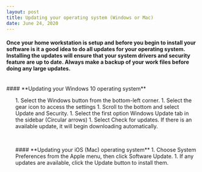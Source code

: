 ```yaml
---
layout: post
title: Updating your operating system (Windows or Mac) 
date: June 24, 2020
--- 
```

#### Once your home workstation is setup and before you begin to install your software is it a good idea to do all updates for your operating system.  Installing the updates will ensure that your system drivers and security feature are up to date.  Always make a backup of your work files before doing any large updates.  
<br>
#### **Updating your Windows 10 operating system**  
<ol>
1. Select the Windows button from the bottom-left corner. 
1. Select the gear icon to access the settings 
1. Scroll to the bottom and select Update and Security. 
1. Select the first option Windows Update tab in the sidebar (Circular arrows) 
1. Select Check for updates. If there is an available update, it will begin downloading automatically.  
</ol>
<br>
<ol>
#### **Updating your iOS (Mac) operating system** 
1. Choose System Preferences from the Apple menu, then click Software Update.  
1. If any updates are available, click the Update button to install them. 
</ol>
 


